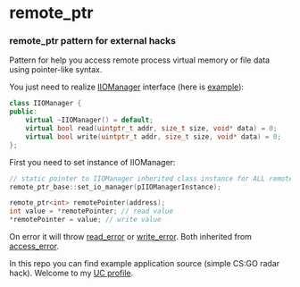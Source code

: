 # remote_ptr
### remote_ptr pattern for external hacks


Pattern for help you access remote process virtual memory or file data using pointer-like syntax.

You just need to realize [IIOManager](https://github.com/V1RTUOZ/remote_ptr/blob/master/remote_ptr/iiomanager.h) interface (here is [example](https://github.com/V1RTUOZ/remote_ptr/blob/master/memory_manager.cpp)):

```cpp
class IIOManager {
public:
	virtual ~IIOManager() = default;
	virtual bool read(uintptr_t addr, size_t size, void* data) = 0;
	virtual bool write(uintptr_t addr, size_t size, void* data) = 0;
};
```

First you need to set instance of IIOManager:
```cpp
// static pointer to IIOManager inherited class instance for ALL remote_ptrs
remote_ptr_base::set_io_manager(pIIOManagerInstance);
```
```cpp
remote_ptr<int> remotePointer(address);
int value = *remotePointer; // read value
*remotePointer = value; // write value
```

On error it will throw [read_error](https://github.com/V1RTUOZ/remote_ptr/blob/81c9ad168b7c795dba3cd60f1fe86a5265f163f4/remote_ptr/remote_ptr.h#L66) or [write_error](https://github.com/V1RTUOZ/remote_ptr/blob/81c9ad168b7c795dba3cd60f1fe86a5265f163f4/remote_ptr/remote_ptr.h#L72). Both inherited from [access_error](https://github.com/V1RTUOZ/remote_ptr/blob/81c9ad168b7c795dba3cd60f1fe86a5265f163f4/remote_ptr/remote_ptr.h#L51).

In this repo you can find example application source (simple CS:GO radar hack).
Welcome to my [UC profile](https://www.unknowncheats.me/forum/members/669275.html).
